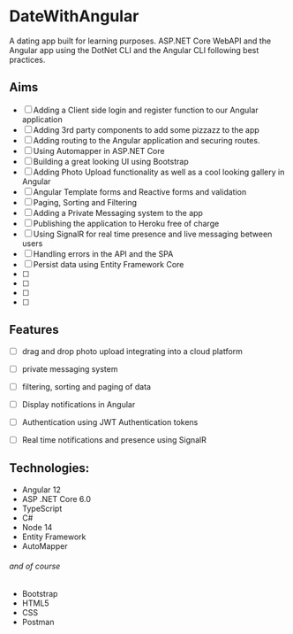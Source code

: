 # DateWithAngular
A dating app built for learning purposes. ASP.NET Core WebAPI and the Angular app using the DotNet CLI and the Angular CLI following best practices. 

## Aims
-[ ] Adding a Client side login and register function to our Angular application
-[ ] Adding 3rd party components to add some pizzazz to the app
-[ ] Adding routing to the Angular application and securing routes.
-[ ] Using Automapper in ASP.NET Core
-[ ] Building a great looking UI using Bootstrap
-[ ] Adding Photo Upload functionality as well as a cool looking gallery in Angular
-[ ] Angular Template forms and Reactive forms and validation
-[ ] Paging, Sorting and Filtering
-[ ] Adding a Private Messaging system to the app
-[ ] Publishing the application to Heroku free of charge
-[ ] Using SignalR for real time presence and live messaging between users
-[ ] Handling errors in the API and the SPA
-[ ] Persist data using Entity Framework Core
-[ ]
-[ ]
-[ ]
-[ ]

## Features
-[ ] drag and drop photo upload integrating into a cloud platform
-[ ] private messaging system
-[ ] filtering, sorting and paging of data
-[ ] Display notifications in Angular
-[ ] Authentication using JWT Authentication tokens
-[ ] Real time notifications and presence using SignalR


## Technologies: 
+ Angular 12
+ ASP .NET Core 6.0
+ TypeScript
+ C# 
+ Node 14
+ Entity Framework
+ AutoMapper
###### and of course
+ Bootstrap
+ HTML5
+ CSS
+ Postman

